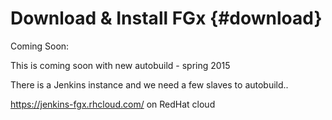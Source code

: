 Download & Install FGx   {#download}
=======================

Coming Soon:

This is coming soon with new autobuild - spring 2015

There is a Jenkins instance and we need a few slaves to autobuild..

https://jenkins-fgx.rhcloud.com/ on RedHat cloud





